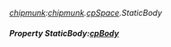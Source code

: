 _[chipmunk](../../modules/chipmunk/chipmunk-module.md):[chipmunk](../../modules/chipmunk/chipmunk-module.md).[cpSpace](../../modules/chipmunk/chipmunk-cpspace.md).StaticBody_
##### Property StaticBody:[cpBody](../../modules/chipmunk/chipmunk-cpbody.md)
